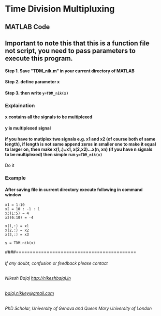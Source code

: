# Time Division Multipluxing
## MATLAB Code

## Important to note this that this is a function file not script, you need to pass parameters to execute this program.

#### Step 1.  Save "TDM_nik.m" in your current directory of MATLAB

#### Step 2. define parameter x

#### Step 3. then write  `y=TDM_nik(x)`


### Explaination 

#### x contains all the signals to be multiplexed
#### y is multiplexed signal

#### if you have to mutiplex two signals e.g. x1 and x2 (of course both of same length), if length is not same append zeros in smaller one to make it equal to larger on, then make x(1,:)=x1, x(2,x2)...x(n, xn) (if you have n signals to be multiplexed) then simple run `y=TDM_nik(x)`

Do it 
### Example
#### After saving file in current directory execute following in command window
```
x1 = 1:10
x2 = 10 : -1 : 1
x3(1:5) = 4
x3(6:10) = -4

x(1,:) = x1
x(2,:) = x2
x(3,:) = x3

y = TDM_nik(x)
```


####===========================================
###### If any doubt, confusion or feedback please contact
###### Nikesh Bajaj    http://nikeshbajaj.in
###### bajaj.nikkey@gmail.com
###### PhD Scholar, University of Genova and Queen Mary University of London
